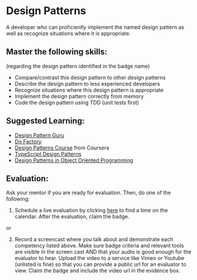 # Design Patterns

A developer who can proficiently implement the named design pattern as well as recognize situations where it is appropriate.

## Master the following skills:

(regarding the design pattern identified in the badge name)

* Compare/contrast this design pattern to other design patterns
* Describe the design pattern to less experienced developers
* Recognize situations where this design pattern is appropriate
* Implement the design pattern correctly from memory
* Code the design pattern using TDD (unit tests first) 

## Suggested Learning:

* [Design Pattern Guru](https://refactoring.guru/design-patterns)
* [Do Factory](https://www.dofactory.com/)
* [Design Patterns Course](https://www.coursera.org/learn/design-patterns) from Coursera
* [TypeScript Design Patterns](https://www.udemy.com/course/typescript-design-patterns/)
* [Design Patterns in Object Oriented Programming](https://www.youtube.com/playlist?list=PLrhzvIcii6GNjpARdnO4ueTUAVR9eMBpc)

## Evaluation:

Ask your mentor if you are ready for evaluation. Then, do one of the following:

1. Schedule a live evaluation by clicking [here](http://evals.codex.academy) to find a time on the calendar. After the evaluation, claim the badge.

or

2. Record a screencast where you talk about and demonstrate each competency listed above. Make sure badge criteria and relevant tools are visible in the screen cast AND that your audio is good enough for the evaluator to hear. Upload the video to a service like Vimeo or Youtube (unlisted is fine) so that you can provide a public url for an evaluator to view. Claim the badge and include the video url in the evidence box.
